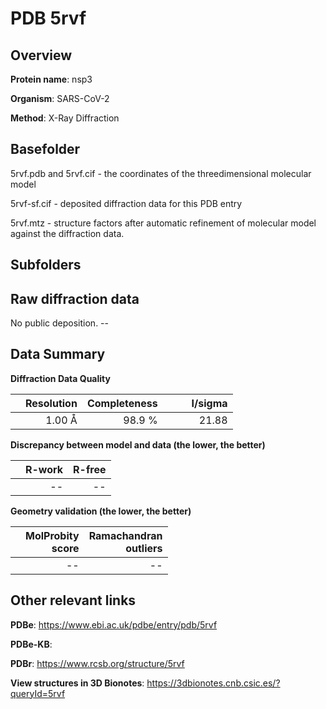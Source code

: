 # PDB 5rvf

## Overview

**Protein name**: nsp3

**Organism**: SARS-CoV-2

**Method**: X-Ray Diffraction



## Basefolder

5rvf.pdb and 5rvf.cif - the coordinates of the threedimensional molecular model

5rvf-sf.cif - deposited diffraction data for this PDB entry

5rvf.mtz - structure factors after automatic refinement of molecular model against the diffraction data.

## Subfolders









## Raw diffraction data

No public deposition. --<br> 

## Data Summary
**Diffraction Data Quality**

|   | Resolution | Completeness| I/sigma |
|---|-------------:|----------------:|--------------:|
|   |1.00 Å|98.9  %|<img width=50/>21.88|

**Discrepancy between model and data (the lower, the better)**

|   | **R-work**| **R-free**   
|---|-------------:|----------------:|           
||--|--|

**Geometry validation (the lower, the better)**

|   |**MolProbity<br>score**| **Ramachandran<br>outliers** 
|---|-------------:|----------------:|
||--|--|

 

 



## Other relevant links 
**PDBe**:  https://www.ebi.ac.uk/pdbe/entry/pdb/5rvf

**PDBe-KB**:  
 
**PDBr**: https://www.rcsb.org/structure/5rvf 

**View structures in 3D Bionotes**: https://3dbionotes.cnb.csic.es/?queryId=5rvf

